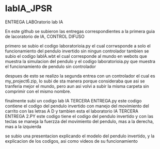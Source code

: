 # labIA_JPSR
ENTREGA LABOratorio lab IA

En este github se subieron las entregas correspondientes a la primera guia de lacoratorio de IA, CONTROL DIFUSO

primero se subio el codigo laboratorioia.py el cual corrwsponde a solo el funcionamiento del pendulo invertido sin ningun controlador
tambien se subio el codigo labIA.wbt el cual corresponde al mundo en webots que muestra la simulacion del pendulo
y el codigo laboratorioia.py que muestra el funcionamiento de pendulo sin controlador

despues de esto se realizo la segunda entrea con un controlador el cual es my_project6.zip, lo subi de sta manera porque consideraba que asi se tranferia mejor el mundo, pero aun asi volvi a subir la misma carpeta sin comprimir con el mismo nombre.

finalmente subi un codigo lab IA TERCERA ENTREGA.py este codigo contiene el codigo del pendulo invertido con manejo del movimiento del carrito con las letras  A D
y tambien esta el laboratorio IA TERCERA ENTREGA 2.PY este codigo tiene el codigo del pendulo invertido y con las teclas se maneja la fuerzza del movimiento del pendulo, mas a la derecha, mas a la izquierda 

se subio una presentacion explicando el modelo del pendulo invertido, y la explicacion de los codigos, asi como videos de su funcionamiento
